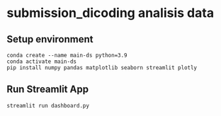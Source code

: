 # submission_dicoding analisis data

## Setup environment
```
conda create --name main-ds python=3.9
conda activate main-ds
pip install numpy pandas matplotlib seaborn streamlit plotly
```

## Run Streamlit App
`streamlit run dashboard.py`
